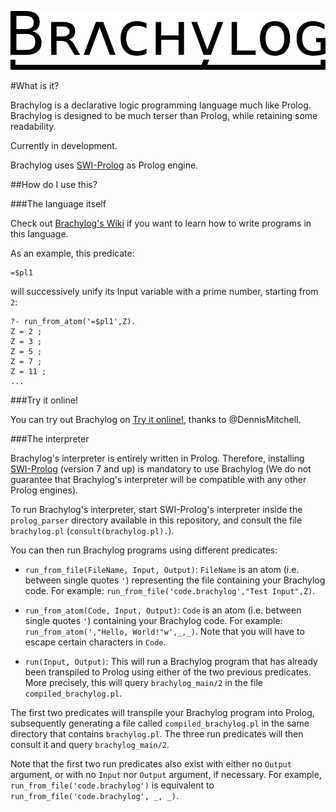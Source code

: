 <p align="center"><a href="https://github.com/JCumin/Brachylog"><img src="https://github.com/JCumin/Brachylog/blob/master/misc/brachylog_logo.png" alt="Brachylog" width="600"/></a></p>

#What is it?

Brachylog is a declarative logic programming language much like Prolog. Brachylog is designed to be much terser than Prolog, while retaining some readability.

Currently in development.

Brachylog uses [SWI-Prolog](http://www.swi-prolog.org/) as Prolog engine.

##How do I use this?

###The language itself

Check out [Brachylog's Wiki](https://github.com/JCumin/Brachylog/wiki) if you want to learn how to write programs in this language.

As an example, this predicate:

    =$pl1
    
will successively unify its Input variable with a prime number, starting from `2`:

    ?- run_from_atom('=$pl1',Z).
    Z = 2 ;
    Z = 3 ;
    Z = 5 ;
    Z = 7 ;
    Z = 11 ;
    ...

###Try it online!

You can try out Brachylog on [Try it online!](http://brachylog.tryitonline.net/), thanks to @DennisMitchell.

###The interpreter

Brachylog's interpreter is entirely written in Prolog. Therefore, installing [SWI-Prolog](http://www.swi-prolog.org/) (version 7 and up) is mandatory to use Brachylog (We do not guarantee that Brachylog's interpreter will be compatible with any other Prolog engines).

To run Brachylog's interpreter, start SWI-Prolog's interpreter inside the `prolog_parser` directory available in this repository, and consult the file `brachylog.pl` (`consult(brachylog.pl).`).

You can then run Brachylog programs using different predicates:

 - `run_from_file(FileName, Input, Output)`: `FileName` is an atom (i.e. between single quotes `'`) representing the file containing your Brachylog code. For example: `run_from_file('code.brachylog',"Test Input",Z)`.
 
 - `run_from_atom(Code, Input, Output)`: `Code` is an atom (i.e. between single quotes `'`) containing your Brachylog code. For example: `run_from_atom(',"Hello, World!"w',_,_)`. Note that you will have to escape certain characters in `Code`.

 - `run(Input, Output)`: This will run a Brachylog program that has already been transpiled to Prolog using either of the two previous predicates. More precisely, this will query `brachylog_main/2` in the file `compiled_brachylog.pl`.

The first two predicates will transpile your Brachylog program into Prolog, subsequently generating a file called `compiled_brachylog.pl` in the same directory that contains `brachylog.pl`. The three run predicates will then consult it and query `brachylog_main/2`.
 
Note that the first two run predicates also exist with either no `Output` argument, or with no `Input` nor `Output` argument, if necessary. For example, `run_from_file('code.brachylog')` is equivalent to `run_from_file('code.brachylog', _, _)`.
